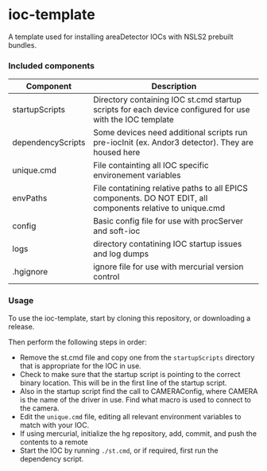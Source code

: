 # ioc-template

A template used for installing areaDetector IOCs with NSLS2 prebuilt bundles.

### Included components

Component   |       Description
------------|---------------------------
startupScripts | Directory containing IOC st.cmd startup scripts for each device configured for use with the IOC template
dependencyScripts | Some devices need additional scripts run pre-iocInit (ex. Andor3 detector). They are housed here
unique.cmd | File containting all IOC specific environement variables
envPaths | File contatining relative paths to all EPICS components. DO NOT EDIT, all components relative to unique.cmd
config | Basic config file for use with procServer and soft-ioc
logs | directory contatining IOC startup issues and log dumps
.hgignore | ignore file for use with mercurial version control

### Usage

To use the ioc-template, start by cloning this repository, or downloading a release.

Then perform the following steps in order:
* Remove the st.cmd file and copy one from the `startupScripts` directory that is appropriate for the IOC in use.
* Check to make sure that the startup script is pointing to the correct binary location. This will be in the first line of the startup script.
* Also in the startup script find the call to CAMERAConfig, where CAMERA is the name of the driver in use. Find what macro is used to connect to the camera.
* Edit the `unique.cmd` file, editing all relevant environment variables to match with your IOC.
* If using mercurial, initialize the hg repository, add, commit, and push the contents to a remote
* Start the IOC by running `./st.cmd`, or if required, first run the dependency script.

